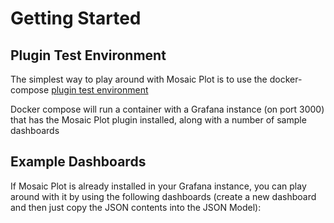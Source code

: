 # Getting Started

## Plugin Test Environment

The simplest way to play around with Mosaic Plot is to use the docker-compose [plugin test environment](https://github.com/boazreicher/mosaic-plot/tree/main/plugin-test-environment)

Docker compose will run a container with a Grafana instance (on port 3000) that has the Mosaic Plot plugin installed, along with a number of sample dashboards

## Example Dashboards

If Mosaic Plot is already installed in your Grafana instance, you can play around with it by using the following dashboards (create a new dashboard and then just copy the JSON contents into the JSON Model):


